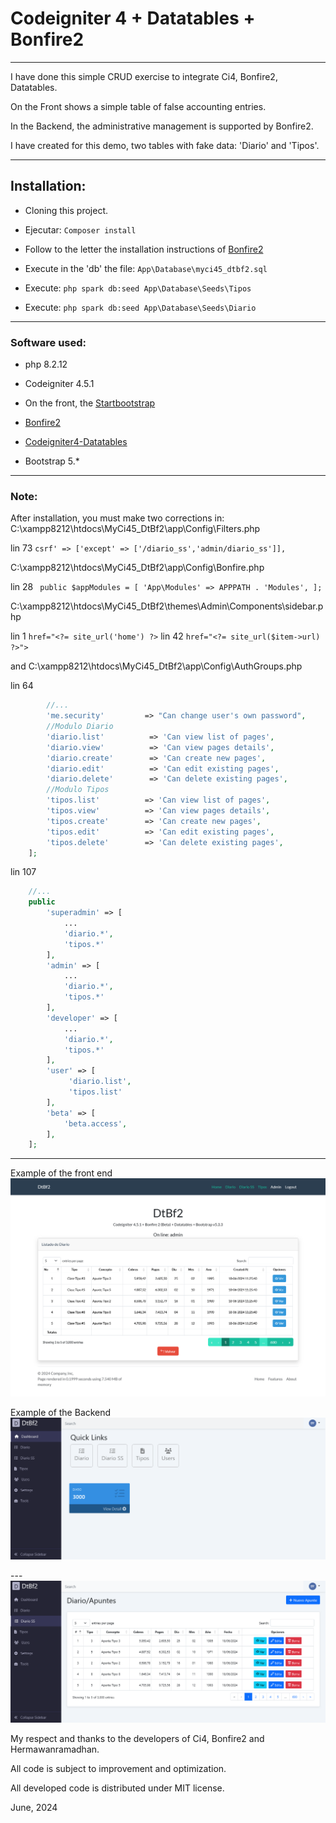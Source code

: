 # Codeigniter 4 + Datatables + Bonfire2

---

I have done this simple CRUD exercise to integrate Ci4, Bonfire2, Datatables.

On the Front shows a simple table of false accounting entries.

In the Backend, the administrative management is supported by Bonfire2.

I have created for this demo, two tables with fake data: 'Diario' and 'Tipos'.

---

## Installation:

- Cloning this project.

- Ejecutar: `Composer install`

- Follow to the letter the installation instructions of [Bonfire2](https://lonnieezell.github.io/Bonfire2/)

- Execute in the 'db' the file: `App\Database\myci45_dtbf2.sql`

- Execute: `php spark db:seed App\Database\Seeds\Tipos`

- Execute: `php spark db:seed App\Database\Seeds\Diario`

---

### Software used:

- php 8.2.12

- Codeigniter 4.5.1

- On the front, the [Startbootstrap](https://startbootstrap.com/template/bare)

- [Bonfire2](https://lonnieezell.github.io/Bonfire2/)

- [Codeigniter4-Datatables](https://github.com/hermawanramadhan/CodeIgniter4-DataTables)

- Bootstrap 5.*

---

### Note:

After installation, you must make two corrections in: 
C:\xampp8212\htdocs\MyCi45_DtBf2\app\Config\Filters.php

lin 73 ```csrf' => ['except' => ['/diario_ss','admin/diario_ss']],```

C:\xampp8212\htdocs\MyCi45_DtBf2\app\Config\Bonfire.php

lin 28 ```
      public $appModules = [
               'App\Modules' => APPPATH . 'Modules',
          ];```

C:\xampp8212\htdocs\MyCi45_DtBf2\themes\Admin\Components\sidebar.php

lin 1 `href="<?= site_url('home') ?>`
lin 42 `href="<?= site_url($item->url) ?>">`

and C:\xampp8212\htdocs\MyCi45_DtBf2\app\Config\AuthGroups.php

lin 64

```php
        //...
        'me.security'         => "Can change user's own password",       
        //Modulo Diario
        'diario.list'          => 'Can view list of pages',
        'diario.view'          => 'Can view pages details',
        'diario.create'        => 'Can create new pages',
        'diario.edit'          => 'Can edit existing pages',
        'diario.delete'        => 'Can delete existing pages',
        //Modulo Tipos
        'tipos.list'          => 'Can view list of pages',
        'tipos.view'          => 'Can view pages details',
        'tipos.create'        => 'Can create new pages',
        'tipos.edit'          => 'Can edit existing pages',
        'tipos.delete'        => 'Can delete existing pages',
    ];
```

lin 107

```php
    //...
    public
        'superadmin' => [
            ...
            'diario.*',
            'tipos.*'
        ],
        'admin' => [
            ...
            'diario.*',
            'tipos.*'
        ],
        'developer' => [
            ...
            'diario.*',
            'tipos.*'
        ],
        'user' => [
             'diario.list',
             'tipos.list'
        ],
        'beta' => [
            'beta.access',
        ],
    ];
```

---

Example of the front end
![front_1](/img/front_1.png)

Example of the Backend
![admin_1](/img/admin_1.png)

---![admin_2](/img/admin_2.png)

My respect and thanks to the developers of Ci4, Bonfire2 and Hermawanramadhan.

All code is subject to improvement and optimization.

All developed code is distributed under MIT license.

June, 2024
